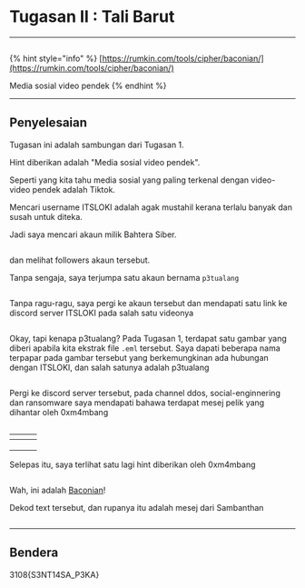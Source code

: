 # Tugasan II : Tali Barut

***

<figure><img src="../../../../.gitbook/assets/image (19) (1) (1) (1).png" alt=""><figcaption></figcaption></figure>

{% hint style="info" %}
[https://rumkin.com/tools/cipher/baconian/](https://rumkin.com/tools/cipher/baconian/)

Media sosial video pendek
{% endhint %}

***

## Penyelesaian

Tugasan ini adalah sambungan dari Tugasan 1.

Hint diberikan adalah "Media sosial video pendek".

Seperti yang kita tahu media sosial yang paling terkenal dengan video-video pendek adalah Tiktok.

Mencari username ITSLOKI adalah agak mustahil kerana terlalu banyak dan susah untuk diteka.

Jadi saya mencari akaun milik Bahtera Siber.

<figure><img src="../../../../.gitbook/assets/image (7) (1) (1) (1) (1) (1) (1).png" alt=""><figcaption></figcaption></figure>

dan melihat followers akaun tersebut.

Tanpa sengaja, saya terjumpa satu akaun bernama `p3tualang`

<figure><img src="../../../../.gitbook/assets/image (8) (1) (1) (1) (1) (1) (1).png" alt=""><figcaption></figcaption></figure>

Tanpa ragu-ragu, saya pergi ke akaun tersebut dan mendapati satu link ke discord server ITSLOKI pada salah satu videonya

<figure><img src="../../../../.gitbook/assets/image (9) (1) (1) (1) (1) (1).png" alt=""><figcaption></figcaption></figure>

Okay, tapi kenapa p3tualang? Pada Tugasan 1, terdapat satu gambar yang diberi apabila kita ekstrak file `.eml` tersebut. Saya dapati beberapa nama terpapar pada gambar tersebut yang berkemungkinan ada hubungan dengan ITSLOKI, dan salah satunya adalah p3tualang

<figure><img src="../../../../.gitbook/assets/image (10) (1) (1) (1) (1).png" alt=""><figcaption></figcaption></figure>

Pergi ke discord server tersebut, pada channel ddos, social-enginnering dan ransomware saya mendapati bahawa terdapat mesej pelik yang dihantar oleh 0xm4mbang

<figure><img src="../../../../.gitbook/assets/image (11) (1) (1) (1).png" alt=""><figcaption></figcaption></figure>

<table data-card-size="large" data-view="cards"><thead><tr><th></th><th></th><th></th></tr></thead><tbody><tr><td></td><td><img src="../../../../.gitbook/assets/image (16) (1) (1) (1).png" alt="" data-size="original"></td><td></td></tr><tr><td></td><td><img src="../../../../.gitbook/assets/image (17) (1) (1) (1).png" alt="" data-size="original"></td><td></td></tr><tr><td></td><td><img src="../../../../.gitbook/assets/image (18) (1) (1) (1).png" alt="" data-size="original"></td><td></td></tr></tbody></table>

Selepas itu, saya terlihat satu lagi hint diberikan oleh 0xm4mbang

<figure><img src="../../../../.gitbook/assets/image (15) (1) (1) (1).png" alt=""><figcaption></figcaption></figure>

Wah, ini adalah [Baconian](https://rumkin.com/tools/cipher/baconian/)!

Dekod text tersebut, dan rupanya itu adalah mesej dari Sambanthan

<figure><img src="../../../../.gitbook/assets/image (20) (1) (1) (1).png" alt=""><figcaption></figcaption></figure>

***

## Bendera

3108{S3NT14SA\_P3KA}
